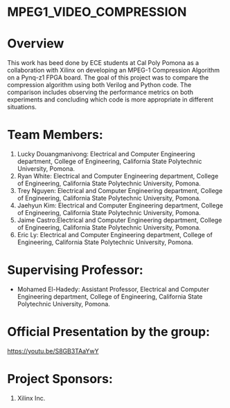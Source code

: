 # MPEG1_VIDEO_COMPRESSION

# Overview

This work has beed done by ECE students at Cal Poly Pomona as a collaboration with Xilinx on developing an MPEG-1 Compression Algorithm on a Pynq-z1 FPGA board. The goal of this project was to compare the compression algorithm using both Verilog and Python code. The comparison includes observing the performance metrics on both experiments and concluding which code is more appropriate in different situations.

# Team Members:

1. Lucky Douangmanivong: Electrical and Computer Engineering department, College of Engineering, California State Polytechnic University, Pomona.
2. Ryan White: Electrical and Computer Engineering department, College of Engineering, California State Polytechnic University, Pomona.
3. Trey Nguyen: Electrical and Computer Engineering department, College of Engineering, California State Polytechnic University, Pomona.
4. Jaehyun Kim: Electrical and Computer Engineering department, College of Engineering, California State Polytechnic University, Pomona.
5. Jaime Castro:Electrical and Computer Engineering department, College of Engineering, California State Polytechnic University, Pomona.
6. Eric Ly: Electrical and Computer Engineering department, College of Engineering, California State Polytechnic University, Pomona.

# Supervising Professor:

- Mohamed El-Hadedy: Assistant Professor, Electrical and Computer Engineering department, College of Engineering, California State Polytechnic University, Pomona.


# Official Presentation by the group:

https://youtu.be/S8GB3TAaYwY


# Project Sponsors:

1. Xilinx Inc.
